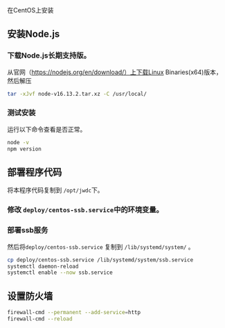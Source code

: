 在CentOS上安装


## 安装Node.js

### 下载Node.js长期支持版。

从官网（https://nodejs.org/en/download/）上下载Linux Binaries(x64)版本，然后解压

```bash
tar -xJvf node-v16.13.2.tar.xz -C /usr/local/
```

### 测试安装

运行以下命令查看是否正常。

```bash
node -v
npm version
```

## 部署程序代码

将本程序代码复制到 `/opt/jwdc`下。

### 修改 `deploy/centos-ssb.service`中的环境变量。

### 部署ssb服务

然后将`deploy/centos-ssb.service` 复制到 `/lib/systemd/system/` 。


```bash
cp deploy/centos-ssb.service /lib/systemd/system/ssb.service
systemctl daemon-reload
systemctl enable --now ssb.service
```

## 设置防火墙

```bash
firewall-cmd --permanent --add-service=http
firewall-cmd --reload
```